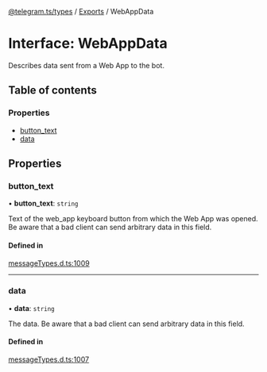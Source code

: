[@telegram.ts/types](../README.md) / [Exports](../modules.md) / WebAppData

# Interface: WebAppData

Describes data sent from a Web App to the bot.

## Table of contents

### Properties

- [button\_text](WebAppData.md#button_text)
- [data](WebAppData.md#data)

## Properties

### button\_text

• **button\_text**: `string`

Text of the web_app keyboard button from which the Web App was opened. Be aware that a bad client can send arbitrary data in this field.

#### Defined in

[messageTypes.d.ts:1009](https://github.com/telegramsjs/types/blob/d08200f/src/messageTypes.d.ts#L1009)

___

### data

• **data**: `string`

The data. Be aware that a bad client can send arbitrary data in this field.

#### Defined in

[messageTypes.d.ts:1007](https://github.com/telegramsjs/types/blob/d08200f/src/messageTypes.d.ts#L1007)
